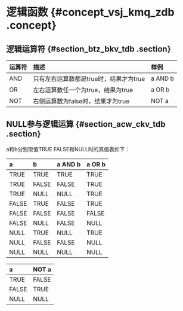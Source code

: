 # 逻辑函数 {#concept_vsj_kmq_zdb .concept}

## 逻辑运算符 {#section_btz_bkv_tdb .section}

|运算符|描述|样例|
|:--|:-|:-|
|AND|只有左右运算数都是true时，结果才为true|a AND b|
|OR|左右运算数任一个为true，结果为true|a OR b|
|NOT|右侧运算数为false时，结果才为true|NOT a|

## NULL参与逻辑运算 {#section_acw_ckv_tdb .section}

a和b分别取值TRUE FALSE和NULL时的真值表如下：

|a|b|a AND b|a OR b|
|:-|:-|:------|:-----|
|TRUE|TRUE|TRUE|TRUE|
|TRUE|FALSE|FALSE|TRUE|
|TRUE|NULL|NULL|TRUE|
|FALSE|TRUE|FALSE|TRUE|
|FALSE|FALSE|FALSE|FALSE|
|FALSE|NULL|FALSE|NULL|
|NULL|TRUE|NULL|TRUE|
|NULL|FALSE|FALSE|NULL|
|NULL|NULL|NULL|NULL|

|a|NOT a|
|:-|:----|
|TRUE|FALSE|
|FALSE|TRUE|
|NULL|NULL|

